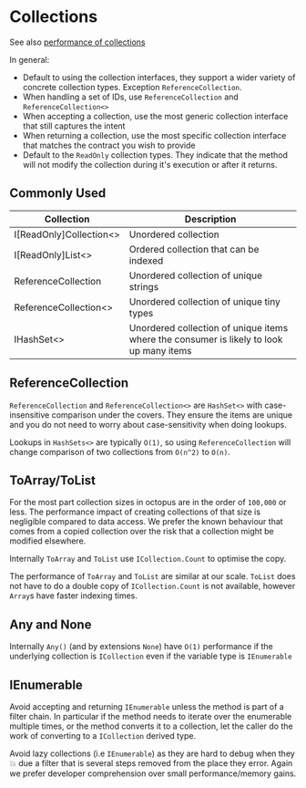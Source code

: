 # Collections

See also  [performance of collections](https://www.c-sharpcorner.com/UploadFile/0f68f2/comparative-analysis-of-list-hashset-and-sortedset/)

In general:
- Default to using the collection interfaces, they support a wider variety of concrete collection types. Exception `ReferenceCollection`.
- When handling a set of IDs, use `ReferenceCollection` and `ReferenceCollection<>`
- When accepting a collection, use the most generic collection interface that still captures the intent
- When returning a collection, use the most specific collection interface that matches the contract you wish to provide
- Default to the `ReadOnly` collection types. They indicate that the method will not modify the collection during it's execution or after it returns.

## Commonly Used

| Collection | Description |
| - | - |
| I[ReadOnly]Collection<> | Unordered collection |
| I[ReadOnly]List<> | Ordered collection that can be indexed |
| ReferenceCollection | Unordered collection of unique strings |
| ReferenceCollection<> | Unordered collection of unique tiny types |
| IHashSet<> | Unordered collection of unique items where the consumer is likely to look up many items |

## ReferenceCollection

`ReferenceCollection` and `ReferenceCollection<>` are `HashSet<>` with case-insensitive comparison under the covers. They ensure the items are unique and you do not need to worry about case-sensitivity when doing lookups.

Lookups in `HashSets<>` are typically `O(1)`, so using `ReferenceCollection` will change comparison of two collections from `O(n^2)` to `O(n)`.

## ToArray/ToList

For the most part collection sizes in octopus are in the order of `100,000` or less. The performance impact of creating collections of that size is negligible compared to data access. We prefer the known behaviour that comes from a copied collection over the risk that a collection might be modified elsewhere.

Internally `ToArray` and `ToList` use `ICollection.Count` to optimise the copy.

The performance of `ToArray` and `ToList` are similar at our scale. `ToList` does not have to do a double copy of `ICollection.Count` is not available, however `Array`s have faster indexing times.

## Any and None

Internally `Any()` (and by extensions `None`) have `O(1)` performance if the underlying collection is `ICollection` even if the variable type is `IEnumerable`

## IEnumerable

Avoid accepting and returning `IEnumerable` unless the method is part of a filter chain. In particular if the method needs to iterate over the enumerable multiple times, or the method converts it to a collection, let the caller do the work of converting to a `ICollection` derived type.

Avoid lazy collections (i.e `IEnumerable`) as they are hard to debug when they 💥 due a filter that is several steps removed from the place they error. Again we prefer developer comprehension over small performance/memory gains.
